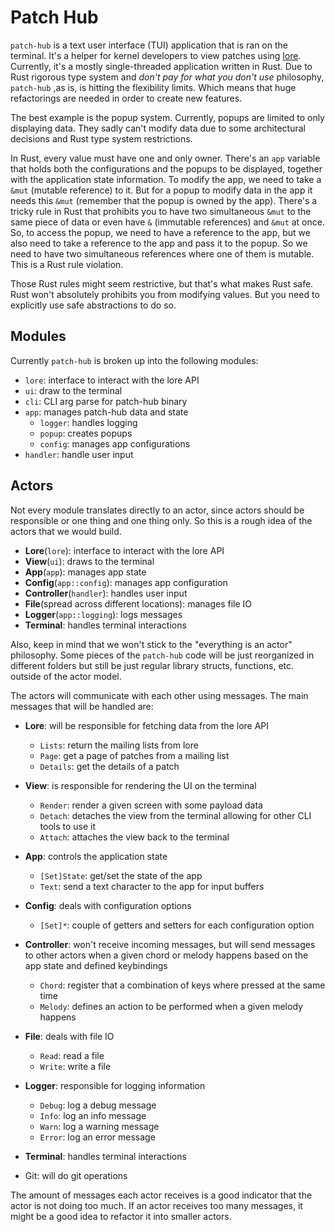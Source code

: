 # Patch Hub

`patch-hub` is a text user interface (TUI) application that is ran on the terminal.
It's a helper for kernel developers to view patches using [lore](https://lore.kernel.org).
Currently, it's a mostly single-threaded application written in Rust. Due to Rust
rigorous type system and _don't pay for what you don't use_ philosophy, `patch-hub`
,as is, is hitting the flexibility limits. Which means that huge refactorings
are needed in order to create new features.

The best example is the popup system. Currently, popups are limited to only displaying
data. They sadly can't modify data due to some architectural decisions and Rust
type system restrictions.

In Rust, every value must have one and only owner. There's an `app` variable that
holds both the configurations and the popups to be displayed, together with the
application state information. To modify the app, we need to take a `&mut`
(mutable reference) to it. But for a popup to modify data in the app it needs
this `&mut` (remember that the popup is owned by the app). There's a tricky rule
in Rust that prohibits you to have two simultaneous `&mut` to the same piece of data
or even have `&` (immutable references) and `&mut` at once. So, to access the popup,
we need to have a reference to the app, but we also need to take a reference to
the app and pass it to the popup. So we need to have two simultaneous references
where one of them is mutable. This is a Rust rule violation.

Those Rust rules might seem restrictive, but that's what makes Rust safe. Rust
won't absolutely prohibits you from modifying values. But you need to explicitly
use safe abstractions to do so.

## Modules

Currently `patch-hub` is broken up into the following modules:

- `lore`: interface to interact with the lore API
- `ui`: draw to the terminal
- `cli`: CLI arg parse for patch-hub binary
- `app`: manages patch-hub data and state
  - `logger`: handles logging
  - `popup`: creates popups
  - `config`: manages app configurations
- `handler`: handle user input

## Actors

Not every module translates directly to an actor, since actors should be responsible
or one thing and one thing only. So this is a rough idea of the actors that we
would build.

- **Lore**(`lore`): interface to interact with the lore API
- **View**(`ui`): draws to the terminal
- **App**(`app`): manages app state
- **Config**(`app::config`): manages app configuration
- **Controller**(`handler`): handles user input
- **File**(spread across different locations): manages file IO
- **Logger**(`app::logging`): logs messages
- **Terminal**: handles terminal interactions

Also, keep in mind that we won't stick to the "everything is an actor" philosophy.
Some pieces of the `patch-hub` code will be just reorganized in different folders
but still be just regular library structs, functions, etc. outside of the actor model.

The actors will communicate with each other using messages. The main messages that will
be handled are:

- **Lore**: will be responsible for fetching data from the lore API

  - `Lists`: return the mailing lists from lore
  - `Page`: get a page of patches from a mailing list
  - `Details`: get the details of a patch

- **View**: is responsible for rendering the UI on the terminal

  - `Render`: render a given screen with some payload data
  - `Detach`: detaches the view from the terminal allowing for other CLI tools to use it
  - `Attach`: attaches the view back to the terminal

- **App**: controls the application state

  - `[Set]State`: get/set the state of the app
  - `Text`: send a text character to the app for input buffers

- **Config**: deals with configuration options

  - `[Set]*`: couple of getters and setters for each configuration option

- **Controller**: won't receive incoming messages, but will send messages to other actors when a given chord or melody happens based on the app state and defined keybindings

  - `Chord`: register that a combination of keys where pressed at the same time
  - `Melody`: defines an action to be performed when a given melody happens

- **File**: deals with file IO

  - `Read`: read a file
  - `Write`: write a file

- **Logger**: responsible for logging information

  - `Debug`: log a debug message
  - `Info`: log an info message
  - `Warn`: log a warning message
  - `Error`: log an error message

- **Terminal**: handles terminal interactions

- Git: will do git operations

The amount of messages each actor receives is a good indicator that the actor is not
doing too much. If an actor receives too many messages, it might be a good idea to
refactor it into smaller actors.
